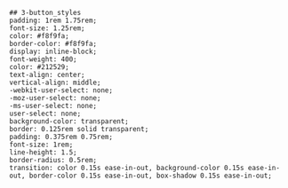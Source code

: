    
    ## 3-button_styles
    padding: 1rem 1.75rem;
    font-size: 1.25rem;
    color: #f8f9fa;
    border-color: #f8f9fa;
    display: inline-block;
    font-weight: 400;
    color: #212529;
    text-align: center;
    vertical-align: middle;
    -webkit-user-select: none;
    -moz-user-select: none;
    -ms-user-select: none;
    user-select: none;
    background-color: transparent;
    border: 0.125rem solid transparent;
    padding: 0.375rem 0.75rem;
    font-size: 1rem;
    line-height: 1.5;
    border-radius: 0.5rem;
    transition: color 0.15s ease-in-out, background-color 0.15s ease-in-out, border-color 0.15s ease-in-out, box-shadow 0.15s ease-in-out;
